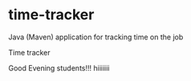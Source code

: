 # time-tracker
Java (Maven) application for tracking time on the job

Time tracker

Good Evening students!!!
hiiiiiii
